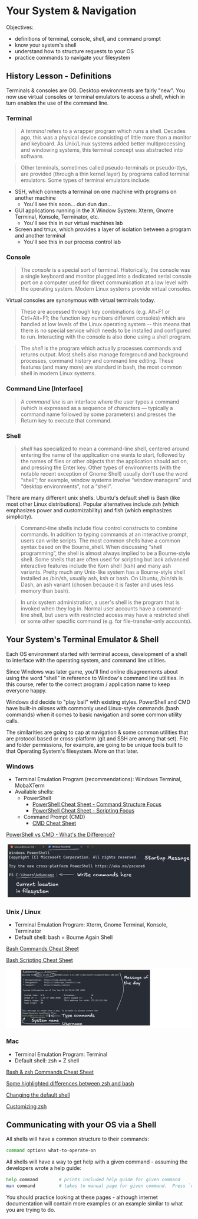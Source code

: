 # Your System & Navigation

Objectives:
- definitions of terminal, console, shell, and command prompt
- know your system's shell
- understand how to structure requests to your OS
- practice commands to navigate your filesystem

## History Lesson - Definitions

Terminals & consoles are OG.  Desktop environments are fairly "new".  You now use virtual consoles or terminal emulators to access a shell, which in turn enables the use of the command line.

### Terminal

> A *terminal* refers to a wrapper program which runs a shell. Decades ago, this was a physical device consisting of little more than a monitor and keyboard. As Unix/Linux systems added better multiprocessing and windowing systems, this terminal concept was abstracted into software. 

> Other terminals, sometimes called pseudo-terminals or pseudo-ttys, are provided (through a thin kernel layer) by programs called terminal emulators. Some types of terminal emulators include:
- SSH, which connects a terminal on one machine with programs on another machine
    - You'll see this soon... dun dun dun...
- GUI applications running in the X Window System: Xterm, Gnome Terminal, Konsole, Terminator, etc.
    - You'll see this in our virtual machines lab
- Screen and tmux, which provides a layer of isolation between a program and another terminal
    - You'll see this in our process control lab

### Console

> The *console* is a special sort of terminal. Historically, the console was a single keyboard and monitor plugged into a dedicated serial console port on a computer used for direct communication at a low level with the operating system. Modern Linux systems provide virtual consoles. 

Virtual consoles are synonymous with virtual terminals today.

> These are accessed through key combinations (e.g. Alt+F1 or Ctrl+Alt+F1; the function key numbers different consoles) which are handled at low levels of the Linux operating system -- this means that there is no special service which needs to be installed and configured to run. Interacting with the console is also done using a shell program.

> The *shell* is the program which actually processes commands and returns output. Most shells also manage foreground and background processes, command history and command line editing. These features (and many more) are standard in bash, the most common shell in modern Linux systems.

### Command Line [Interface]

> A *command line* is an interface where the user types a command (which is expressed as a sequence of characters — typically a command name followed by some parameters) and presses the Return key to execute that command.

### Shell

> *shell* has specialized to mean a command-line shell, centered around entering the name of the application one wants to start, followed by the names of files or other objects that the application should act on, and pressing the Enter key. Other types of environments (with the notable recent exception of Gnome Shell) usually don't use the word “shell”; for example, window systems involve “window managers” and “desktop environments”, not a “shell”.

There are many different unix shells. Ubuntu's default shell is Bash (like most other Linux distributions). Popular alternatives include zsh (which emphasizes power and customizability) and fish (which emphasizes simplicity).

> Command-line shells include flow control constructs to combine commands. In addition to typing commands at an interactive prompt, users can write scripts. The most common shells have a common syntax based on the Bourne_shell. When discussing “shell programming”, the shell is almost always implied to be a Bourne-style shell. Some shells that are often used for scripting but lack advanced interactive features include the Korn shell (ksh) and many ash variants. Pretty much any Unix-like system has a Bourne-style shell installed as /bin/sh, usually ash, ksh or bash. On Ubuntu, /bin/sh is Dash, an ash variant (chosen because it is faster and uses less memory than bash).

> In unix system administration, a user's shell is the program that is invoked when they log in. Normal user accounts have a command-line shell, but users with restricted access may have a restricted shell or some other specific command (e.g. for file-transfer-only accounts).

## Your System's Terminal Emulator & Shell

Each OS environment started with terminal access, development of a shell to interface with the operating system, and command line utilities.

Since Windows was later game, you'll find online disagreements about using the word "shell" in reference to Window's command line utilities.  In this course, refer to the correct program / application name to keep everyone happy.

Windows did decide to "play ball" with existing styles.  PowerShell and CMD have built-in *aliases* with commonly used Linux-style commands (bash commands) when it comes to basic navigation and some common utility calls.

The similarities are going to cap at navigation & some common utilities that are protocol based or cross-platform (git and SSH are among that set).  File and folder permissions, for example, are going to be unique tools built to that Operating System's filesystem.  More on that later.

### Windows

- Terminal Emulation Program (recommendations): Windows Terminal, MobaXTerm
- Available shells:
    - PowerShell
        - [PowerShell Cheat Sheet - Command Structure Focus](https://github.com/ab14jain/PowerShell)
        - [PowerShell Cheat Sheet - Scripting Focus](https://gist.github.com/pcgeek86/336e08d1a09e3dd1a8f0a30a9fe61c8a)
    - Command Prompt (CMD)
        - [CMD Cheat Sheet](https://serverspace.us/support/help/windows-cmd-commands-cheat-sheet/)

[PowerShell vs CMD - What's the Difference?](https://phoenixnap.com/kb/powershell-vs-cmd)

![PowerShell labels](imgs/PowerShell-MarkedUp.PNG)

### Unix / Linux

- Terminal Emulation Program: Xterm, Gnome Terminal, Konsole, Terminator
- Default shell: bash = Bourne Again Shell

[Bash Commands Cheat Sheet](https://github.com/RehanSaeed/Bash-Cheat-Sheet)

[Bash Scripting Cheat Sheet](https://devhints.io/bash)

![Ubuntu / bash labels](imgs/Ubuntu-MarkedUp.png)

### Mac

- Terminal Emulation Program: Terminal
- Default shell: zsh = Z shell

[Bash & zsh Commands Cheat Sheet](https://www.datacamp.com/cheat-sheet/bash-and-zsh-shell-terminal-basics-cheat-sheet)

[Some highlighted differences between zsh and bash](https://news.learnenough.com/macos-bash-zshell#learn_enough_command_line)

[Changing the default shell](https://support.apple.com/guide/terminal/change-the-default-shell-trml113/mac)

[Customizing zsh](https://ohmyz.sh/)

## Communicating with your OS via a Shell

All shells will have a common structure to their commands:
```bash
command options what-to-operate-on
```

All shells will have a way to get help with a given command - assuming the developers wrote a help guide:
```bash
help command        # prints included help guide for given command
man command         # takes to manual page for given command.  Press `q` to quit guide
```

You should practice looking at these pages - although internet documentation will contain more examples or an example similar to what you are trying to do.





